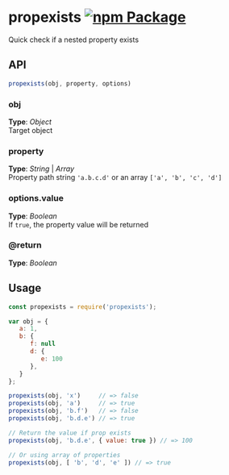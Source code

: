 # propexists  [![npm Package](https://img.shields.io/npm/v/propexists.svg)](https://www.npmjs.org/package/propexists)
Quick check if a nested property exists



## API
```javascript
propexists(obj, property, options)
```


### obj
**Type**: _Object_   
Target object


### property
**Type**: _String_ | _Array_   
Property path string `'a.b.c.d'` or an array `['a', 'b', 'c', 'd']`



### options.value
**Type**: _Boolean_   
If `true`, the property value will be returned


### @return
**Type**: _Boolean_   



## Usage
```javascript
const propexists = require('propexists');

var obj = {
   a: 1,
   b: {
      f: null
      d: {
         e: 100
      },
   }
};

propexists(obj, 'x')     // => false
propexists(obj, 'a')     // => true
propexists(obj, 'b.f')   // => false
propexists(obj, 'b.d.e') // => true

// Return the value if prop exists
propexists(obj, 'b.d.e', { value: true }) // => 100

// Or using array of properties
propexists(obj, [ 'b', 'd', 'e' ]) // => true
```



